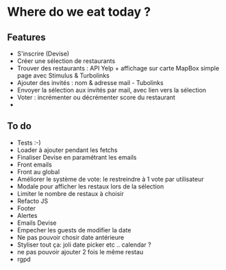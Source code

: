 
# Where do we eat today ?

## Features
 - S'inscrire (Devise)
 - Créer une sélection de restaurants
 - Trouver des restaurants : API Yelp + affichage sur  carte MapBox simple page avec Stimulus & Turbolinks
 - Ajouter des invités : nom & adresse mail - Tubolinks
 - Envoyer la sélection aux invités par mail, avec lien vers la sélection
 - Voter : incrémenter ou décrémenter score du restaurant
 -
## To do
- Tests :-)
- Loader à ajouter pendant les fetchs
- Finaliser Devise en paramétrant les emails
- Front emails
- Front au global
- Améliorer le système de vote: le restreindre à 1 vote par utilisateur
- Modale pour afficher les restaux lors de la sélection
- Limiter le nombre de restaux à choisir
- Refacto JS
- Footer
- Alertes
- Emails Devise
- Empecher les guests de modifier la date
- Ne pas pouvoir chosir date antérieure
- Styliser tout ça:  joli date picker etc .. calendar ?
- ne pas pouvoir ajouter 2 fois le même restau
- rgpd
